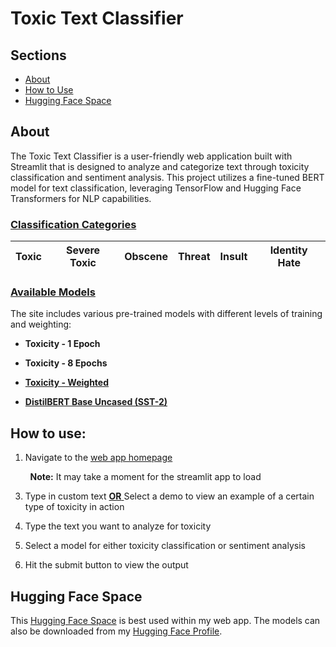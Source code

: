 # Toxic Text Classifier

## Sections

- [About](#about)
- [How to Use](#usage)
- [Hugging Face Space](#space)

## About <a id="about"></a>

The Toxic Text Classifier is a user-friendly web application built with Streamlit that is designed to analyze and categorize text through toxicity classification and sentiment analysis. This project utilizes a fine-tuned BERT model for text classification, leveraging TensorFlow and Hugging Face Transformers for NLP capabilities.

### <ins> Classification Categories </ins>

| Toxic | Severe Toxic | Obscene | Threat | Insult | Identity Hate |
| -------- | -------- | -------- | -------- | -------- | -------- |

### <ins> Available Models </ins>

The site includes various pre-trained models with different levels of training and weighting:

- **Toxicity - 1 Epoch**

- **Toxicity - 8 Epochs**

- **[Toxicity - Weighted](https://huggingface.co/RobCaamano/toxicity_weighted)**

- **[DistilBERT Base Uncased (SST-2)](https://huggingface.co/distilbert/distilbert-base-uncased-finetuned-sst-2-english)**

## How to use: <a id="usage"></a>

1. Navigate to the [web app homepage](https://sites.google.com/view/detecting-toxicity-in-text/home)

&nbsp;&nbsp;&nbsp;&nbsp;&nbsp;&nbsp;&nbsp;&nbsp;**Note:** It may take a moment for the streamlit app to load

3. Type in custom text <ins> **OR** </ins> Select a demo to view an example of a certain type of toxicity in action

4. Type the text you want to analyze for toxicity

5. Select a model for either toxicity classification or sentiment analysis

6. Hit the submit button to view the output

## Hugging Face Space <a id="space"></a>

This [Hugging Face Space](https://huggingface.co/spaces/RobCaamano/Finetuning_Language_Models-Toxic_Tweets) is best used within my web app. The models can also be downloaded from my [Hugging Face Profile](https://huggingface.co/RobCaamano).
